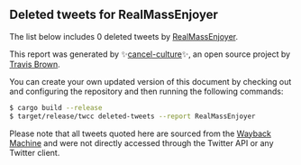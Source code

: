 ## Deleted tweets for RealMassEnjoyer

The list below includes 0 deleted tweets by
[RealMassEnjoyer](https://twitter.com/RealMassEnjoyer).



This report was generated by ✨[cancel-culture](https://github.com/travisbrown/cancel-culture)✨,
an open source project by [Travis Brown](https://twitter.com/travisbrown).

You can create your own updated version of this document by checking out and configuring the
repository and then running the following commands:

```bash
$ cargo build --release
$ target/release/twcc deleted-tweets --report RealMassEnjoyer
```

Please note that all tweets quoted here are sourced from the
[Wayback Machine](https://web.archive.org) and were not directly accessed through the Twitter API or
any Twitter client.

